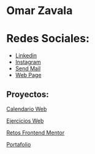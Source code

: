 # Omar Zavala

# Redes Sociales:

<ul>
    <li><a href="https://www.linkedin.com/in/omar-zavala-ugarte/">Linkedin</a></li>
    <li><a href="https://www.instagram.com/omar.zavala0/">Instagram</a></li>
    <li><a href="mailto:influencia.x.94@gmail.com">Send Mail</a></li>
    <li><a href="https://omar-zavala.xyz/">Web Page</a></li>
</ul>


## Proyectos:

[Calendario Web](https://mangostar1.github.io/Calendar/)

[Ejercicios Web](https://ejercicios-web.netlify.app/)

[Retos Frontend Mentor](https://mangostar1.github.io/Frontend_mentor/index.html)

[Portafolio](https://omar-zavala.xyz/)
